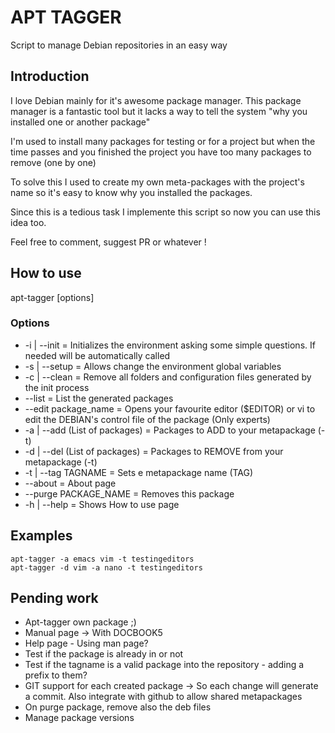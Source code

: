# APT TAGGER

Script to manage Debian repositories in an easy way

## Introduction

I love Debian mainly for it's awesome package manager. This package manager is a fantastic tool but it lacks a way to tell the system "why you installed one or another package"

I'm used to install many packages for testing or for a project but when the time passes and you finished the project you have too many packages to remove (one by one)

To solve this I used to create my own meta-packages with the project's name so it's easy to know why you installed the packages.

Since this is a tedious task I implemente this script so now you can use this idea too.

Feel free to comment, suggest PR or whatever !

## How to use

apt-tagger [options]

### Options

* -i | --init = Initializes the environment asking some simple questions. If needed will be automatically called
* -s | --setup = Allows change the environment global variables
* -c | --clean = Remove all folders and configuration files generated by the init process
* --list = List the generated packages
* --edit package_name = Opens your favourite editor ($EDITOR) or vi to edit the DEBIAN's control file of the package (Only experts)
* -a | --add (List of packages) = Packages to ADD to your metapackage (-t)
* -d | --del (List of packages) = Packages to REMOVE from your metapackage (-t)
* -t | --tag TAGNAME = Sets e metapackage name (TAG)
* --about = About page
* --purge PACKAGE_NAME = Removes this package
* -h | --help = Shows How to use page

## Examples

```
apt-tagger -a emacs vim -t testingeditors
apt-tagger -d vim -a nano -t testingeditors
```

## Pending work

* Apt-tagger own package ;)
* Manual page -> With DOCBOOK5
* Help page - Using man page?
* Test if the package is already in or not
* Test if the tagname is a valid package into the repository - adding a prefix to them?
* GIT support for each created package -> So each change will generate a commit. Also integrate with github to allow shared metapackages
* On purge package, remove also the deb files
* Manage package versions
